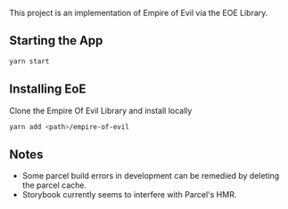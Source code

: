 This project is an implementation of Empire of Evil via the EOE Library.

## Starting the App

```sh
yarn start
```

## Installing EoE

Clone the Empire Of Evil Library and install locally

```sh
yarn add <path>/empire-of-evil
```

## Notes

- Some parcel build errors in development can be remedied by deleting the parcel cache.
- Storybook currently seems to interfere with Parcel's HMR.